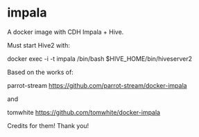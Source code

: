 # impala
A docker image with CDH Impala + Hive.

Must start Hive2 with:

docker exec -i -t impala /bin/bash
$HIVE_HOME/bin/hiveserver2

Based on the works of:

parrot-stream
https://github.com/parrot-stream/docker-impala

and

tomwhite
https://github.com/tomwhite/docker-impala

Credits for them! Thank you!
